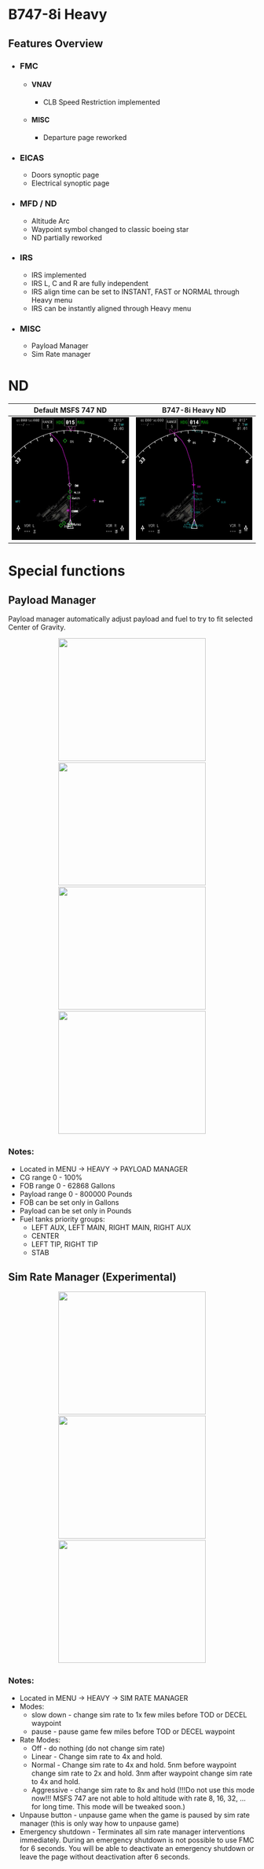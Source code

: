 # B747-8i Heavy

## Features Overview

* ### FMC
    * #### VNAV
        * CLB Speed Restriction implemented
    * #### MISC
        * Departure page reworked
* ### EICAS
    *  Doors synoptic page
    *  Electrical synoptic page
* ### MFD / ND
    *  Altitude Arc
    *  Waypoint symbol changed to classic boeing star
    *  ND partially reworked
* ### IRS
    * IRS implemented
    * IRS L, C and R are fully independent
    * IRS align time can be set to INSTANT, FAST or NORMAL through Heavy menu
    * IRS can be instantly aligned through Heavy menu
* ### MISC
    * Payload Manager
    * Sim Rate manager
  
# ND

| Default MSFS 747 ND | B747-8i Heavy ND|
|---------------------|-----------------|
|<img src="DOCS/images/nd_default.jpg" width="300" height="250">|<img src="DOCS/images/nd_heavy.jpg" width="300" height="250">|

# Special functions

## Payload Manager

Payload manager automatically adjust payload and fuel to try to fit selected Center of Gravity.

<p align="center">
<img src="https://user-images.githubusercontent.com/43503767/103153618-15b65400-4792-11eb-897e-a25f861b4940.png" width="300" height="250"><img src="https://user-images.githubusercontent.com/43503767/103153619-15b65400-4792-11eb-9f08-e139b456dc25.png" width="300" height="250"><img src="https://user-images.githubusercontent.com/43503767/103153620-15b65400-4792-11eb-9ab9-83bebf888368.png" width="300" height="250"><img src="https://user-images.githubusercontent.com/43503767/103153616-14852700-4792-11eb-96ba-64d0881fc66c.png" width="300" height="250">
</p>

### Notes:
* Located in MENU -> HEAVY -> PAYLOAD MANAGER
* CG range 0 - 100%
* FOB range 0 - 62868 Gallons
* Payload range 0 - 800000 Pounds
* FOB can be set only in Gallons
* Payload can be set only in Pounds
* Fuel tanks priority groups:
   * LEFT AUX, LEFT MAIN, RIGHT MAIN, RIGHT AUX
   * CENTER
   * LEFT TIP, RIGHT TIP
   * STAB


## Sim Rate Manager (Experimental)
<p align="center">
<img src="https://user-images.githubusercontent.com/43503767/102024591-45795b00-3d93-11eb-82dc-651b436b4563.jpg" width="300" height="250"><img src="https://user-images.githubusercontent.com/43503767/102024592-48744b80-3d93-11eb-9a6d-a50df00ecfcc.jpg" width="300" height="250"><img src="https://user-images.githubusercontent.com/43503767/102024595-4ad6a580-3d93-11eb-82f7-8d48b23e2edc.jpg" width="300" height="250">
</p>

### Notes:
* Located in MENU -> HEAVY -> SIM RATE MANAGER
* Modes:
   * slow down - change sim rate to 1x few miles before TOD or DECEL waypoint
   * pause - pause game few miles before TOD or DECEL waypoint
* Rate Modes:
   * Off - do nothing (do not change sim rate)
   * Linear - Change sim rate to 4x and hold.
   * Normal - Change sim rate to 4x and hold. 5nm before waypoint change sim rate to 2x and hold. 3nm after waypoint change sim rate to 4x and hold.
   * Aggressive - change sim rate to 8x and hold (!!!Do not use this mode now!!! MSFS 747 are not able to hold altitude with rate 8, 16, 32, ... for long time. This mode will be tweaked soon.)
* Unpause button - unpause game when the game is paused by sim rate manager (this is only way how to unpause game)
* Emergency shutdown - Terminates all sim rate manager interventions immediately. During an emergency shutdown is not possible to use FMC for 6 seconds. You will be able to deactivate an emergency shutdown or leave the page without deactivation after 6 seconds.
